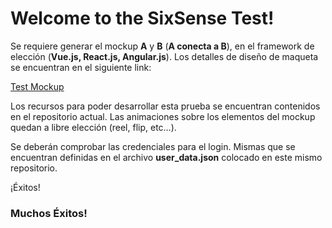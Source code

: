 # Welcome to the SixSense Test!

Se requiere generar el mockup **A** y **B** (**A conecta a B**), en el framework de elección (**Vue.js, React.js, Angular.js**). Los detalles de diseño de maqueta se encuentran en el siguiente link:

[Test Mockup](https://xd.adobe.com/view/948d7ba8-6a5e-4cca-b334-932e0e166d52-c1de/)

Los recursos para poder desarrollar esta prueba se encuentran contenidos en el repositorio actual. Las animaciones sobre los elementos del mockup quedan a libre elección (reel, flip, etc…).

Se deberán comprobar las credenciales para el login. Mismas que se encuentran definidas en el archivo **user_data.json** colocado en este mismo repositorio.

¡Éxitos!

### Muchos Éxitos!